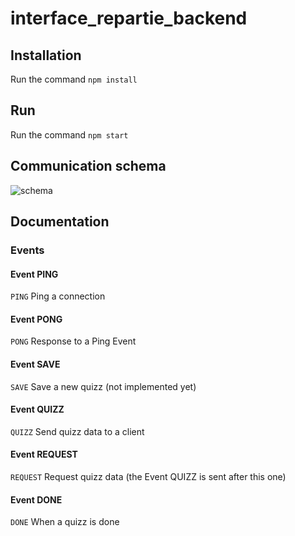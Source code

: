 # interface_repartie_backend

## Installation

Run the command `npm install`

## Run

Run the command `npm start`

## Communication schema
![schema](https://i.imgur.com/PjFH69n.png)

## Documentation

### Events

#### Event PING

`PING` Ping a connection

#### Event PONG

`PONG` Response to a Ping Event

#### Event SAVE

`SAVE` Save a new quizz (not implemented yet)

#### Event QUIZZ

`QUIZZ` Send quizz data to a client

#### Event REQUEST

`REQUEST` Request quizz data (the Event QUIZZ is sent after this one)

#### Event DONE

`DONE` When a quizz is done
